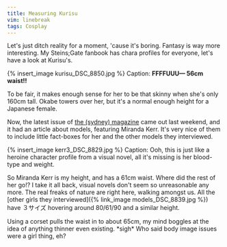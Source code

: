 ```yaml
---
title: Measuring Kurisu
vim: linebreak
tags: Cosplay
---
```


Let's just ditch reality for a moment, 'cause it's boring. Fantasy is way more interesting. My Steins;Gate fanbook has chara profiles for everyone, let's have a look at Kurisu's.

{% insert_image kurisu_DSC_8850.jpg %}
Caption: **FFFFUUU— 56cm waist!!**

To be fair, it makes enough sense for her to be that skinny when she's only 160cm tall. Okabe towers over her, but it's a normal enough height for a Japanese female.

Now, the latest issue of [the (sydney) magazine](http://thesydneymagazine.smh.com.au/) came out last weekend, and it had an article about models, featuring Miranda Kerr. It's very nice of them to include little fact-boxes for her and the other models they interviewed.

{% insert_image kerr3_DSC_8829.jpg %}
Caption: Ooh, this is just like a heroine character profile from a visual novel, all it's missing is her blood-type and weight.

So Miranda Kerr is my height, and has a 61cm waist. Where did the rest of her go!? I take it all back, visual novels don't seem so unreasonable any more. The real freaks of nature are right here, walking amongst us. All the [other girls they interviewed]({% link_image models_DSC_8839.jpg %}) have ３サイズ hovering around 80/61/90 and a similar height.

Using a corset pulls the waist in to about 65cm, my mind boggles at the idea of anything thinner even existing. \*sigh\* Who said body image issues were a girl thing, eh?
